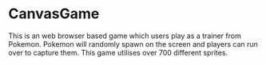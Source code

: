 # CanvasGame

This is an web browser based game which users play as a trainer from Pokemon.
Pokemon will randomly spawn on the screen and players can run over to capture them.
This game utilises over 700 different sprites.
